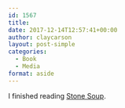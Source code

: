 ```yaml
---
id: 1567
title: 
date: 2017-12-14T12:57:41+00:00
author: claycarson
layout: post-simple
categories: 
  - Book
  - Media
format: aside
---
```

I finished reading [Stone Soup](https://www.amazon.com/Stone-Soup-Aladdin-Picture-Books/dp/0689711034).<!--more-->
